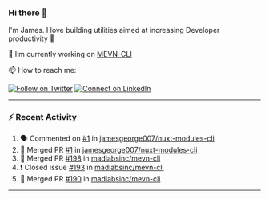 ### Hi there 👋

I'm James. I love building utilities aimed at increasing Developer productivity :raised_hands: 

🔭 I’m currently working on [MEVN-CLI](https://github.com/madlabsinc/mevn-cli)

📫 How to reach me:

[![Follow on Twitter](https://img.shields.io/badge/--twitter?label=Twitter&logo=Twitter&style=social)](https://twitter.com/james_madhacks) [![Connect on LinkedIn](https://img.shields.io/badge/--linkedin?label=LinkedIn&logo=LinkedIn&style=social)](https://www.linkedin.com/in/jamesgeorge007)

---

### :zap: Recent Activity

<!--START_SECTION:activity-->
1. 🗣 Commented on [#1](https://github.com/jamesgeorge007/nuxt-modules-cli/issues/1) in [jamesgeorge007/nuxt-modules-cli](https://github.com/jamesgeorge007/nuxt-modules-cli)
2. 🎉 Merged PR [#1](https://github.com/jamesgeorge007/nuxt-modules-cli/pull/1) in [jamesgeorge007/nuxt-modules-cli](https://github.com/jamesgeorge007/nuxt-modules-cli)
3. 🎉 Merged PR [#198](https://github.com/madlabsinc/mevn-cli/pull/198) in [madlabsinc/mevn-cli](https://github.com/madlabsinc/mevn-cli)
4. ❗️ Closed issue [#193](https://github.com/madlabsinc/mevn-cli/issues/193) in [madlabsinc/mevn-cli](https://github.com/madlabsinc/mevn-cli)
5. 🎉 Merged PR [#190](https://github.com/madlabsinc/mevn-cli/pull/190) in [madlabsinc/mevn-cli](https://github.com/madlabsinc/mevn-cli)
<!--END_SECTION:activity-->

---

<!--
**jamesgeorge007/jamesgeorge007** is a ✨ _special_ ✨ repository because its `README.md` (this file) appears on your GitHub profile.

Here are some ideas to get you started:

- 🌱 I’m currently learning ...
- 👯 I’m looking to collaborate on ...
- 🤔 I’m looking for help with ...
- 💬 Ask me about ...
- 😄 Pronouns: ...
- ⚡ Fun fact: ...
-->
